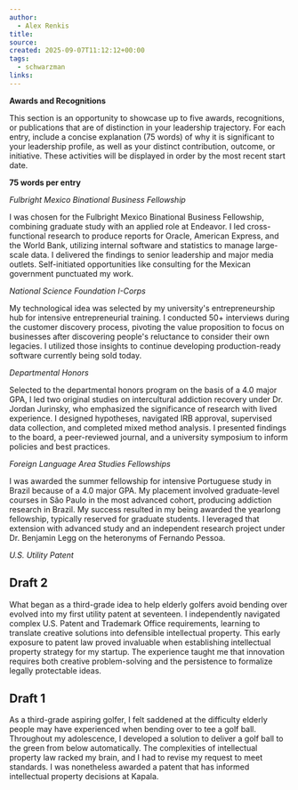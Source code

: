 ```yaml
---
author:
  - Alex Renkis
title:
source:
created: 2025-09-07T11:12:12+00:00
tags:
  - schwarzman
links:
---
```

**Awards and Recognitions**

This section is an opportunity to showcase up to five awards, recognitions, or publications that are of distinction in your leadership trajectory. For each entry, include a concise explanation (75 words) of why it is significant to your leadership profile, as well as your distinct contribution, outcome, or initiative. These activities will be displayed in order by the most recent start date.

**75 words per entry**

*Fulbright Mexico Binational Business Fellowship*

I was chosen for the Fulbright Mexico Binational Business Fellowship, combining graduate study with an applied role at Endeavor. I led cross-functional research to produce reports for Oracle, American Express, and the World Bank, utilizing internal software and statistics to manage large-scale data. I delivered the findings to senior leadership and major media outlets. Self-initiated opportunities like consulting for the Mexican government punctuated my work.

*National Science Foundation I-Corps*

My technological idea was selected by my university's entrepreneurship hub for intensive entrepreneurial training. I conducted 50+ interviews during the customer discovery process, pivoting the value proposition to focus on businesses after discovering people's reluctance to consider their own legacies. I utilized those insights to continue developing production-ready software currently being sold today.

*Departmental Honors*

Selected to the departmental honors program on the basis of a 4.0 major GPA, I led two original studies on intercultural addiction recovery under Dr. Jordan Jurinsky, who emphasized the significance of research with lived experience. I designed hypotheses, navigated IRB approval, supervised data collection, and completed mixed method analysis. I presented findings to the board, a peer-reviewed journal, and a university symposium to inform policies and best practices.

*Foreign Language Area Studies Fellowships*

I was awarded the summer fellowship for intensive Portuguese study in Brazil because of a 4.0 major GPA. My placement involved graduate-level courses in São Paulo in the most advanced cohort, producing addiction research in Brazil. My success resulted in my being awarded the yearlong fellowship, typically reserved for graduate students. I leveraged that extension with advanced study and an independent research project under Dr. Benjamin Legg on the heteronyms of Fernando Pessoa.

*U.S. Utility Patent*

## Draft 2

What began as a third-grade idea to help elderly golfers avoid bending over evolved into my first utility patent at seventeen. I independently navigated complex U.S. Patent and Trademark Office requirements, learning to translate creative solutions into defensible intellectual property. This early exposure to patent law proved invaluable when establishing intellectual property strategy for my startup. The experience taught me that innovation requires both creative problem-solving and the persistence to formalize legally protectable ideas.

## Draft 1

As a third-grade aspiring golfer, I felt saddened at the difficulty elderly people may have experienced when bending over to tee a golf ball. Throughout my adolescence, I developed a solution to deliver a golf ball to the green from below automatically. The complexities of intellectual property law racked my brain, and I had to revise my request to meet standards. I was nonetheless awarded a patent that has informed intellectual property decisions at Kapala.

